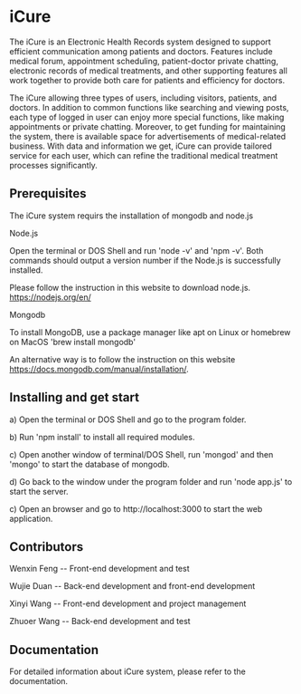 # iCure

The iCure is an Electronic Health Records system designed to support efficient communication among patients and doctors. Features include medical forum, appointment scheduling, patient-doctor private chatting, electronic records of medical treatments, and other supporting features all work together to provide both care for patients and efficiency for doctors.

The iCure allowing three types of users, including visitors, patients, and doctors. In addition to common functions like searching and viewing posts, each type of logged in user can enjoy more special functions, like making appointments or private chatting. Moreover, to get funding for maintaining the system, there is available space for advertisements of medical-related business. With data and information we get, iCure can provide tailored service for each user, which can refine the traditional medical treatment processes significantly.

## Prerequisites
The iCure system requirs the installation of mongodb and node.js 

Node.js

Open the terminal or DOS Shell and run 'node -v' and 'npm -v'. Both commands should output a version number if the Node.js is successfully installed.

Please follow the instruction in this website to download node.js. 
https://nodejs.org/en/

Mongodb

To install MongoDB, use a package manager like apt on Linux or homebrew on MacOS 'brew install mongodb'

An alternative way is to follow the instruction on this website https://docs.mongodb.com/manual/installation/.

## Installing and get start
a) Open the terminal or DOS Shell and go to the program folder. 

b) Run 'npm install' to install all required modules. 

c) Open another window of terminal/DOS Shell, run 'mongod' and then 'mongo' to start the database of mongodb.

d) Go back to the window under the program folder and run 'node app.js' to start the server. 

c) Open an browser and go to http://localhost:3000 to start the web application.

## Contributors

Wenxin Feng -- Front-end development and test

Wujie Duan -- Back-end development and front-end development

Xinyi Wang -- Front-end development and project management

Zhuoer Wang -- Back-end development and test

## Documentation 
For detailed information about iCure system, please refer to the documentation.

